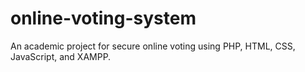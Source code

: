# online-voting-system
An academic project for secure online voting using PHP, HTML, CSS, JavaScript, and XAMPP.
